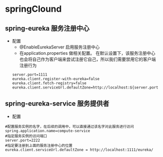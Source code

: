 # springClound

## spring-eureka 服务注册中心
- 配置
	- @EnableEurekaServer 启用服务注册中心
	- 在application.properties 做相关配置。 在默认设置下，该服务注册中心也会将自己作为客户端来尝试注册它自己，所以我们需要禁用它的客户端注册行为
	```
	server.port=1111
	eureka.client.register-with-eureka=false
	eureka.client.fetch-registry=false
	eureka.client.serviceUrl.defaultZone=http://localhost:${server.port}/eureka/
	```


## spring-eureka-service 服务提供者

- 配置
```
#配置服务实例的名字，在后续的调用中，可以直接通过该名字对此服务进行访问
spring.application.name=compute-service
#指定服务实例的访问端口
server.port=2222
#指定要注册到上面的服务注册中心的位置
eureka.client.serviceUrl.defaultZone = http://localhost:1111/eureka/	
```
